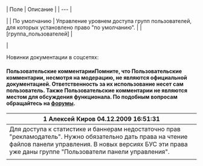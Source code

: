 | Поле | Описание |
| --- |

|
| По умолчанию | Управление уровнем доступа групп пользователей, для которых установлено право "по умолчанию". |
| [группа\_пользователей] |

|

Новинки документации в соцсетях:

#### Пользовательские комментарииПомните, что Пользовательские комментарии, несмотря на модерацию, не являются официальной документацией. Ответственность за их использование несет сам пользователь. Также Пользовательские комментарии не являются местом для обсуждения функционала. По подобным вопросам обращайтесь на [форумы](http://dev.1c-bitrix.ru/community/forums/group1/).

| 1  **Алексей Киров** 04.12.2009 16:51:31 |
| --- |
| Для доступа к статистике и баннерам недостаточно прав "рекламодатель". Нужно обязательно дать права на чтение файлов панели управления. В новых версиях БУС эти права уже даны группе "Пользователи панели управления". |
|  |
